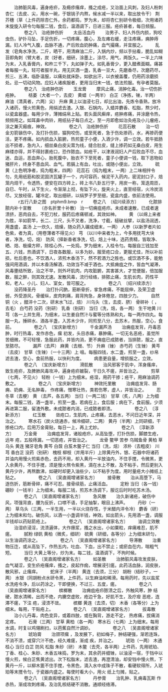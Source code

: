 <!-- { "loadSidebar": true } -->
　　治肺脏风毒，遍身疮疥，及瘾疹瘙痒，搔之成疮，又治面上风刺，及妇人粉刺杏仁（去皮、尖，用水一碗，于银铫子内熬，候水减一半以来，取出放令干） 荆芥穗（草（上件药除杏仁外，余药都捣，罗为末，却将杏仁别研令极细，次用诸药末旋旋入研令匀每服二钱，食后，温酒调下，日进三服。疮疥甚者，每日频服。
　　
　　卷之八　治疮肿伤折
　　太岳活血丹
　　治男子、妇人外伤内损，狗咬虫伤，驴扑马坠，手足伤折，一切疼痛，腹心，及左瘫右缓，走注疼痛，痈肿痔漏。妇人冷气入腹，血脉不通，产后败血奶肿痛，血气撮痛，并宜服之。
　　乱发（皂角水净洗，二斤，晒干，用清麻油二斤，入锅内炒，频以手拈看，脆乱如糊苔即角刺（臂大者，炭（好者，细研，涂墨上，涂尽，用气，两饭久。一半上六味为末，入乳香膏内，和杵三千下，丸如弹子大。如乳香膏少，更入醋煮面糊。痛甚者每服一丸，轻可者服半丸，用无灰酒一盏，乳香一豆大，先磨香尽，次磨药尽，煎三、五沸，临卧温服，以痛处就床卧。如欲出汗，以衣被盖覆，仍用药涂磨损处。忌一切动风物。应妇人诸疾服者，更用当归末一钱，依法煎服。有孕者莫服。
　　
　　卷之八　治疮肿伤折
　　玉龙膏
　　摩风止痛，消肿化毒。治一切伤折疮肿。
　　栝蒌（大者一个，去皮） 黄蜡（一两半） 白芷（净拣，锉，半两） 麻油（清真者，六两）尖） 升麻 黄上以油浸七日，却比出油，先炼令香熟，放冷入诸药，慢火煎黄色，用绢滤去渣。入银、石锅内，入蜡并麝香、松脂，熬少时，以瓷盒器盛。每用少许，薄摊绢帛上贴。若头面风癣痒，疮肿疼痛，并涂磨令热，频频用之。如耳鼻中肉铃，用纸拈子每日点之，至一月即愈如治灸疮及小儿瘤疮，涂之兼灭瘢痕，神效。
　　
　　卷之八　治疮肿伤折
　　花蕊石散
　　治一切金刃箭镞伤中，及打扑伤损，猫狗咬伤，或至死者，急于伤处掺药，水，再掺药便活，更不疼痛。如内损血入脏腑，热煎童子小便，入酒少许，调一立效。若牛抵肠出不损者，急内入，细丝桑白皮尖茸为线，缝合肚皮，缝上掺药如无桑白皮，用生麻缕亦得，并不得封裹疮口，恐作脓血。如疮干，以津液润妇人产后败血不尽，血迷、血运，恶血奔心，胎死腹中，胎衣不下至死者，童子小便调一钱，取下恶物如猪肝片，终身不患血风、血气。若膈上有血，吐出，或随小便出，立效。
　　硫黄（上色明净者，捣为粗末，四两） 花蕊石（捣为粗末，一两）上二味相拌令匀，先用纸筋和胶泥固济瓦罐子一个，内可容药，候泥干入药内，密泥封口子，焙笼内焙干，令透热，便安在四方砖上，砖上书八卦五行字，用炭一称，笼迭周匝，自巳、午时，从下生火，令渐渐上彻，有坠下火，旋夹火上，直至经宿，火冷炭消尽。又放经宿，罐冷定，取出细研，以绢罗子罗至细，瓷盒内盛，依前法使用。
　　　r五行八卦之图　ptphm9.bmp　r
　　卷之八　〔绍兴续添方〕
　　化脓排脓内补十宣散
　　（亦名折里十补散） 治一切痈疽疮疖。未成者速散，已成者速溃挤，恶肉自去，不犯刀杖，服药后疼痛顿减，其效如神。
　　黄 （以绵上来者为胜，半如箭竿，长二、三尺，头不叉者，洗净，寸截，槌破丝擘，以盐汤润透，用盏盛，盖汤 上一炊久，焙燥，随众药入碾成细末，一两） 人参（以新罗者片如色紫，者为真，（用卷薄者不得见火） 芎 （以川中来者为上，今多用抚芎大块者，净洗，切，焙） 防风（择新香者净洗，切，焙上十味，选药贵精，皆取净、晒、焙、极燥方秤，除桂心外，一处捣，罗为细末，入桂令匀。每服自三钱加至五、六钱，热酒调下，日夜各数服，以多为妙。服至疮口合，更服尤佳，所以补前损，杜后患也。不饮酒人，浓煎木香汤下，然不若酒力之胜也。或饮酒不多，能勉强间用酒调，并以木香汤解酒，功效当不减于酒也。大抵痈疽之作，皆血气凝滞，风毒壅结所致，治之不早，则外坏肌肉，内攻脏腑，其害甚大，才觉便服，倍加服数，服之醉，则其效尤速。发散风毒，流行经络，排脓止痛，生肌长肉，药性平和，老人、小儿、妇人、室女，皆可服之。
　　
　　卷之八　〔绍兴续添方〕
　　没药降圣丹
　　治打扑闪肭，筋断骨折，挛急疼痛，不能屈伸，及荣卫虚弱，外受游风，骨缓纵，皮肉刺痛，肩背拘急，身体倦怠，四肢少力。
　　自然铜（火 ，醋淬十二次，研末水飞过，焙） 川乌头（生，去皮、脐） 骨碎补（ ，去毛） 白芍药 没药（别研） 乳香（别研） 当归（洗，焙，各一两） 生干地黄 川芎（各一上并生用，为细末，以生姜自然汁与蜜等分炼熟和丸，每一两作四丸。每服一丸，捶碎水、酒各半盏，入苏木少许，同煎至八分，去苏木，热服，空心，食前。
　　
　　卷之八　〔宝庆新增方〕
　　千金漏芦汤
　　治痈疽发背，丹毒恶肿，时行热毒，发作赤色，瘰 初发，头目赤痛，暴肿痛。一切无名恶疮，虽觉所苦细微，不可轻慢，急服此药，并皆内消，更不痈疽已成脓者，当排脓，服之，直至脓尽。
　　漏芦（去芦） 麻黄（去根、节） 升麻（锉） 赤芍药（生锉） 黄芩（去皮） 甘草（生锉）（一十三两）上 咀。每服四钱，水二盏，煎至一盏，纱帛滤去渣，空心，食前热服，以快利为度。
　　病患更自量，增损服之，立效。
　　
　　卷之八　〔宝庆新增方〕
　　滑肌散
　　治风邪客于肌中，浑身瘙痒，致生疮疥，及脾肺风毒攻冲，遍身疮疥皴裂，干日久不瘥，并皆治之。
　　剪草（七两，不见火） 轻粉（一钱）上为细末。疮湿，用药干掺；疮干，用麻油调药敷之。
　　
　　卷之八　〔宝庆新增方〕
　　神效托里散
　　治痈疽发背、肠痈、奶痈、无名肿毒， 作疼痛，憎寒壮热，类若伤寒，虚人，并皆治之。
　　忍冬草（去梗） 黄 （去芦，各五两） 当归（一两二钱） 甘草（炙，八两）上为细末。每服二钱，酒一盏半，煎至一盏。若病在上，食后服；病在下，食前服。少须再进第二服，留渣外敷。未成脓者内消，已成脓者即溃。
　　
　　卷之八　〔淳新添方〕
　　红玉散
　　敛疮口，生肌肉，止疼痛，去恶水，不问日近年深，并治之。
　　寒水石（炭火烧通赤，候冷细研，二两） 黄丹（半两）上同研细，干掺疮口内，后用万金膏贴，每日一上，再上尤妙。
　　
　　卷之八　〔淳新添方〕
　　万金膏
　　治痈疽发背，诸般疮疖，从高坠堕，打扑伤损，脚膝生疮，远年 疮，五般痔漏，一切恶疮，并皆治之。
　　龙骨 鳖甲 苦参 乌贼鱼骨 黄柏 草乌头 黄连 猪牙皂角 黄芩 白蔹 白芨木鳖子仁 当归（洗，焙） 浓朴（去粗皮） 川芎 香白芷 没药（别研） 槐枝 柳枝（并用半斤）上除黄丹外，银、石器中将诸药并油内用慢火煎紫赤色，去药不用，却入黄丹一半放油内，不住手搅，令微黑，更入余黄丹，不住手搅，须是慢火熬令紫黑，滴在水上不散，及不粘手，然后更别入黄丹少许，再熬数沸，如硬时却更入油些少，以不粘手为度。用时量疮大小摊纸上贴之。
　　
　　卷之八　〔吴直阁增诸家名方〕
　　接骨散
　　治从高堕下，马逐伤折，筋断骨碎，痛不可忍。接骨续筋，止痛活血。
　　定粉 当归（各一钱） 硼砂（一钱半）上为细末。每服二钱，煎苏木汤调下，服讫后时时吃苏木汤。
　　
　　卷之八　〔吴直阁增诸家名方〕
　　急风散
　　治久新诸疮，破伤中风，项强背直，腰为反折，口噤不语，手足抽掣，眼目上沸声。
　　丹砂（一两） 草乌头（三两，一半生用，一半以火烧存性，于米醋内淬令冷） 麝香（研）上为细末和匀。破伤风，以酒一小盏调半钱，神效。如出箭头，先用酒一盏，调服半钱却以药贴箭疮上。
　　
　　卷之八　〔吴直阁增诸家名方〕
　　油调立效散
　　治湿疥浸淫，流溃遍体，大作瘭浆，搔之水出，小如粟粒，痒痛难忍，肌不瘥。
　　腻粉 绿矾 黄柏（微炙，细研） 硫黄（研细，各等分）上为细末研匀，以生油调药涂之。
　　
　　卷之八　〔吴直阁增诸家名方〕
　　导滞散
　　治重物压迮，或从高坠下，作热五内，吐血、下血，出不禁止；或瘀血在内，喘粗气短。
　　当归 大黄上等分，炒为末。每二钱，温酒调下，不拘时候。
　　
　　卷之八　〔吴直阁增诸家名方〕
　　如圣散
　　治肺脏风毒攻发皮肤，血气凝涩，变生疥疮瘙痒，搔之，皮起作痂，增展浸引瘥。此药活血脉，润皮肤，散风邪，止瘙痒。
　　蛇床子（半两） 黄连（去须，三分） 胡粉（结砂子，一两） 水银（同胡粉点水研令黑，上件药，以生麻油和稀滑。每用药时，先以盐浆水洗疮令净，后以药涂之，干即便换，不过三、五度，瘥。
　　
　　卷之八　〔吴直阁增诸家名方〕
　　槟榔散
　　治痈疽疮疖脓溃之后，外触风寒，肿 结硬，脓水清稀，出而不绝，内腠空虚败，疮边干急，好肌不生，及疗疳 恶疮，连滞不瘥，下注 疮，浸溃不敛。
　　槟榔 黄连（去须，切） 木香（各等分）上为细末。每用，干贴疮上。
　　
　　卷之八　〔吴直阁增诸家名方〕
　　拔毒散
　　治小儿丹毒，肉色变异，或着四肢，或在胸背，游走不定， 热疼痛，拔痛消定疼。
　　石膏（三两） 甘草 黄柏（各一两） 寒水石（七两）上为细末。每用水调，时复以鸡翎刷扫，以芭蕉自然汁调妙。
　　
　　卷之八　〔吴直阁增诸家名方〕
　　琥珀膏
　　治颈项瘰 ，及发腋下，初如梅子，肿结硬强，渐若连珠，不消不溃，或穿穴汁不绝，经久难瘥，渐成 疾，并治之。
　　琥珀（一两） 木通 桂心 当归 白芷 防风 松脂 朱砂（研） 木鳖（去壳，各半两）上件药，先用琥珀、丁香、桂心、朱砂、木香五味捣，罗为末，其余药并细锉，以油浸一宿，于铛中以慢火煎，候白芷焦黄滤出。次下松脂末，滤去渣，再澄清油，却安铛中慢火熬，下黄丹一斤，以柳木篦不住手搅，令黑色，滴入水中成珠子不散，看硬软得所，入琥珀等末搅令匀，于瓷器内盛之。每使时看大小，用火 纸上匀摊，贴之。
　　
　　卷之八　〔吴直阁增诸家名方〕
　　丹参膏
　　治乳肿、乳痈毒瓦斯 作赤热，渐成攻刺疼痛，及治乳核结硬不消散。通顺经络滞。
